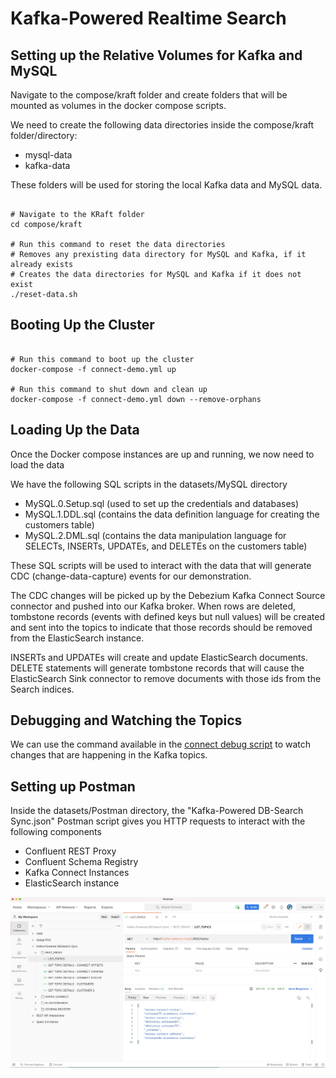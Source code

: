 # Kafka-Powered Realtime Search


## Setting up the Relative Volumes for Kafka and MySQL

Navigate to the compose/kraft folder and create folders that will be mounted as volumes in the docker compose scripts. 

We need to create the following data directories inside the compose/kraft folder/directory:

- mysql-data
- kafka-data

These folders will be used for storing the local Kafka data and MySQL data.

```shell

# Navigate to the KRaft folder
cd compose/kraft

# Run this command to reset the data directories
# Removes any prexisting data directory for MySQL and Kafka, if it already exists
# Creates the data directories for MySQL and Kafka if it does not exist
./reset-data.sh

```

## Booting Up the Cluster

```shell

# Run this command to boot up the cluster
docker-compose -f connect-demo.yml up

# Run this command to shut down and clean up
docker-compose -f connect-demo.yml down --remove-orphans

```


## Loading Up the Data

Once the Docker compose instances are up and running, we now need to load the data

We have the following SQL scripts in the datasets/MySQL directory

- MySQL.0.Setup.sql (used to set up the credentials and databases)
- MySQL.1.DDL.sql (contains the data definition language for creating the customers table)
- MySQL.2.DML.sql (contains the data manipulation language for SELECTs, INSERTs, UPDATEs, and DELETEs on the customers table)

These SQL scripts will be used to interact with the data that will generate CDC (change-data-capture) events for our demonstration.

The CDC changes will be picked up by the Debezium Kafka Connect Source connector and pushed into our Kafka broker. When rows are deleted, tombstone records (events with defined keys but null values) will be created and sent into the topics to indicate that those records should be removed from the ElasticSearch instance.

INSERTs and UPDATEs will create and update ElasticSearch documents. DELETE statements will generate tombstone records that will cause the ElasticSearch Sink connector to remove documents with those ids from the Search indices.

## Debugging and Watching the Topics

We can use the command available in the [connect debug script](KAFKA-CONNECT-DEBUG.md) to watch changes that are happening in the Kafka topics.

## Setting up Postman

Inside the datasets/Postman directory, the "Kafka-Powered DB-Search Sync.json" Postman script gives you HTTP requests to interact with the following components

- Confluent REST Proxy
- Confluent Schema Registry
- Kafka Connect Instances
- ElasticSearch instance

![Postman Script](datasets/Postman/Postman-Screen.png "Postman Demo")